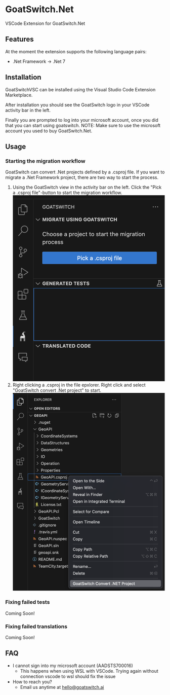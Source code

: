 # GoatSwitch.Net

VSCode Extension for GoatSwitch.Net

## Features

At the moment the extension supports the following language pairs:

- .Net Framework -> .Net 7


## Installation

GoatSwitchVSC can be installed using the Visual Studio Code Extension Marketplace.

After installation you should see the GoatSwitch logo in your VSCode activity bar in the left.

Finally you are prompted to log into your microsoft account, once you did that you can start using goatswitch.
NOTE: Make sure to use the microsoft account you used to buy GoatSwitch.Net.


## Usage

### Starting the migration workflow
GoatSwitch can convert .Net projects defined by a .csproj file. If you want to migrate a .Net Framework project, there are two way to start the process.
1. Using the GoatSwitch view in the activity bar on the left. Click the "Pick a .csproj file"-button to start the migration workflow.
![GSActBarView](media/gsvsc_activitybar_view.png)
2. Right clicking a .csproj in the file epxlorer. Right click and select "GoatSwitch convert .Net project" to start.
![GSRightCLick](media/gsvsc_csproj_rightclick.png)
### Fixing failed tests
Coming Soon!
### Fixing failed translations
Coming Soon!


## FAQ
- I cannot sign into my microsoft account (AADSTS700016)
  - This happens when using WSL with VSCode. Trying again without connection vscode to wsl should fix the issue
- How to reach you?
  - Email us anytime at hello@goatswitch.ai



